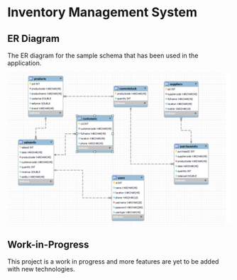 # Inventory Management System


## ER Diagram

The ER diagram for the sample schema that has been used in the application.

![erdiag](screenshots/ERDiagram.png)

## Work-in-Progress

This project is a work in progress and more features are yet to be added with new technologies. 
